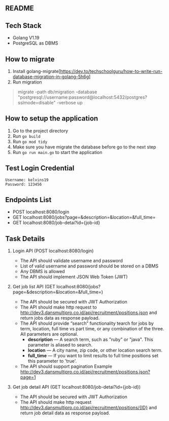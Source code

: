 ## README

## Tech Stack
- Golang V1.19
- PostgreSQL as DBMS

## How to migrate
1. Install golang-migrate[https://dev.to/techschoolguru/how-to-write-run-database-migration-in-golang-5h6g]
2. Run migration
> migrate -path db/migration -database "postgresql://username:password@localhost:5432/postgres?sslmode=disable" -verbose up

## How to setup the application
1. Go to the project directory
2. Run `go build`
3. Run `go mod tidy`
4. Make sure you have migrate the database before go to the next step
5. Run `go run main.go` to start the application

## Test Login Credential
```
Username: kelvins19
Password: 123456
```

## Endpoints List
- POST localhost:8080/login
- GET localhost:8080/jobs?page=&description=&location=&full_time=
- GET localhost:8080/job-detai?id={job-id}

## Task Details
1. Login API (POST localhost:8080/login)
    - The API should validate username and password
    - List of valid username and password should be stored on a DBMS 
    - Any DBMS is allowed
    - The API should implement JSON Web Token (JWT)


2. Get job list API (GET localhost:8080/jobs?page=&description=&location=&full_time=)
    - The API should be secured with JWT Authorization
    -  The API should make http request to
http://dev3.dansmultipro.co.id/api/recruitment/positions.json and return
jobs data as response payload.
    - The API should provide “search” functionality tearch for jobs by term,
location, full time vs part time, or any combination of the three. All parameters are optional.
        - **description** — A search term, such as "ruby" or "java". This parameter is aliased to search.
        - **location** — A city name, zip code, or other location search term.
        - **full_time** — If you want to limit results to full time positions set this
parameter to 'true'.
    - The API should support pagination Example
http://dev3.dansmultipro.co.id/api/recruitment/positions.json?page=1


3. Get job detail API (GET localhost:8080/job-detai?id={job-id})
    - The API should be secured with JWT Authorization
    - The API should make http request
http://dev3.dansmultipro.co.id/api/recruitment/positions/{ID} and return job detail data as response payload.